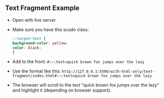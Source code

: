 ## Text Fragment Example

- Open with live server.
- Make sure you have this scudo class:

  ```css
  ::target-text {
  background-color: yellow;
  color: black;
  }
  ```

- Add to the front: ```#:~:text=quick brown fox jumps over the lazy```
- Use the format like this: ```http://127.0.0.1:5500/with-html-only/text-fragment/index.html#:~:text=quick brown fox jumps over the lazy```
- The browser will scroll to the text "quick brown fox jumps over the lazy" and highlight it (depending on browser support).
